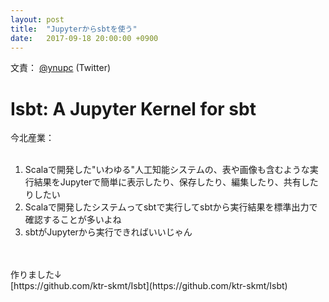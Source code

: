 ```yaml
---
layout: post
title:  "Jupyterからsbtを使う"
date:   2017-09-18 20:00:00 +0900
---
```

文責： [@ynupc](https://twitter.com/ynupc) (Twitter)

# Isbt: A Jupyter Kernel for sbt

今北産業：  
<br>
1. Scalaで開発した"いわゆる"人工知能システムの、表や画像も含むような実行結果をJupyterで簡単に表示したり、保存したり、編集したり、共有したりしたい
1. Scalaで開発したシステムってsbtで実行してsbtから実行結果を標準出力で確認することが多いよね
1. sbtがJupyterから実行できればいいじゃん
<br>
<br>
作りました↓<br>
[https://github.com/ktr-skmt/Isbt](https://github.com/ktr-skmt/Isbt)

